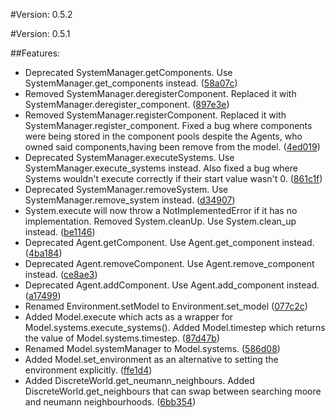#Version: 0.5.2

#Version: 0.5.1

##Features:

- Deprecated SystemManager.getComponents. Use SystemManager.get_components instead. ([58a07c](https://github.com/BrandonGower-Winter/ECAgent/commit/58a07ccbc1c22dc34326adda3576329460ce7a36))
- Removed SystemManager.deregisterComponent. Replaced it with SystemManager.deregister_component. ([897e3e](https://github.com/BrandonGower-Winter/ECAgent/commit/897e3ef10e572a99c2d6efc01dc772d2196065ae))
- Removed SystemManager.registerComponent. Replaced it with SystemManager.register_component. Fixed a bug where components were being stored in the component pools despite the Agents, who owned said components,having been remove from the model. ([4ed019](https://github.com/BrandonGower-Winter/ECAgent/commit/4ed019342363b0e4ebb4584b3b84c313d0453678))
- Deprecated SystemManager.executeSystems. Use SystemManager.execute_systems instead. Also fixed a bug where Systems wouldn't execute correctly if their start value wasn't 0. ([861c1f](https://github.com/BrandonGower-Winter/ECAgent/commit/861c1fbbe27bb0d82bb79c3b9c64cc980fcbbdbf))
- Deprecated SystemManager.removeSystem. Use SystemManager.remove_system instead. ([d34907](https://github.com/BrandonGower-Winter/ECAgent/commit/d34907172876a74e21958d65a20a7245eddff004))
- System.execute will now throw a NotImplementedError if it has no implementation. Removed System.cleanUp. Use System.clean_up instead. ([be1146](https://github.com/BrandonGower-Winter/ECAgent/commit/be1146634ef1c2b4ca777f09c16b46ca7106c4db))
- Deprecated Agent.getComponent. Use Agent.get_component instead. ([4ba184](https://github.com/BrandonGower-Winter/ECAgent/commit/4ba184f038306ba6b61aff6604a9e99a1ddf15f0))
- Deprecated Agent.removeComponent. Use Agent.remove_component instead. ([ce8ae3](https://github.com/BrandonGower-Winter/ECAgent/commit/ce8ae37cca73b1cda9f0a806a0dacab2969400ff))
- Deprecated Agent.addComponent. Use Agent.add_component instead. ([a17499](https://github.com/BrandonGower-Winter/ECAgent/commit/a1749904bd53a2abb77405ddc1c8cea4be673235))
- Renamed Environment.setModel to Environment.set_model ([077c2c](https://github.com/BrandonGower-Winter/ECAgent/commit/077c2caf252d62094ecbfed75b90ccec63ad1de0))
-  Added Model.execute which acts as a wrapper for Model.systems.execute_systems(). Added Model.timestep which returns the value of Model.systems.timestep. ([87d47b](https://github.com/BrandonGower-Winter/ECAgent/commit/87d47b21c949af06c73fcf4075c0834234bf387e))
- Renamed Model.systemManager to Model.systems. ([586d08](https://github.com/BrandonGower-Winter/ECAgent/commit/586d080269f8e1493524d4ec29b37b408c087ec6))
- Added Model.set_environment as an alternative to setting the environment explicitly. ([ffe1d4](https://github.com/BrandonGower-Winter/ECAgent/commit/ffe1d43c636f3da58eead976e3963b7a527ab854))
- Added DiscreteWorld.get_neumann_neighbours. Added DiscreteWorld.get_neighbours that can swap between searching moore and neumann neighbourhoods. ([6bb354](https://github.com/BrandonGower-Winter/ECAgent/commit/6bb354ae2fdb2d9f99970becc8343fc81fc44607))
